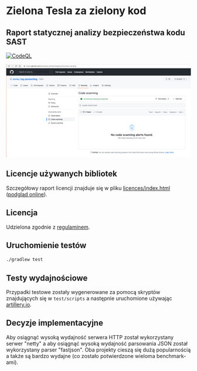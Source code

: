 # Zielona Tesla za zielony kod

## Raport statycznej analizy bezpieczeństwa kodu SAST

[![CodeQL](https://github.com/slonka/ing-pionteching/actions/workflows/codeql.yml/badge.svg)](https://github.com/slonka/ing-pionteching/actions/workflows/codeql.yml)

![code scan screenshot](img/code-scan.jpg "Code scan screenshot")

## Licencje używanych bibliotek

Szczegółowy raport licencji znajduje się w pliku [licences/index.html](licences/index.html) ([podgląd online](https://htmlpreview.github.io/?https://raw.githubusercontent.com/slonka/ing-pionteching/main/licences/index.html)).

## Licencja

Udzielona zgodnie z [regulaminem](./docs/Regulamin_konkursu_Zielona_Tesla_za_zielony_kod.pdf).

## Uruchomienie testów

```bash
./gradlew test
```

## Testy wydajnościowe

Przypadki testowe zostały wygenerowane za pomocą skryptów znajdujących się w `test/scripts` a następnie uruchomione używając [artillery.io](https://www.artillery.io/).

## Decyzje implementacyjne

Aby osiągnąć wysoką wydajność serwera HTTP został wykorzystany serwer "netty" a aby osiągnąć wysoką wydajność parsowania JSON został wykorzystany parser "fastjson".
Oba projekty cieszą się dużą popularnością a także są bardzo wydajne (co zostało potwierdzone wieloma benchmark-ami).

